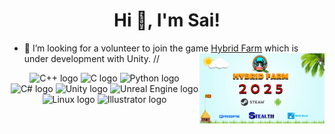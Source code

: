 <h1 align="center">Hi 👋, I'm Sai!</h1>


- 🤝 I’m looking for a volunteer to  join the game [Hybrid Farm](https://www.facebook.com/profile.php?id=61557334201111&mibextid=ZbWKwL) which is under development with Unity.
/*<img align="right" alt="Coding" width="200" src= "https://github.com/SAIRISAN123/SAIRISAN123/blob/main/Releasing%20Poster.png">*/


<p align="left">
</p>


<div align="center">
  <img src="https://img.shields.io/static/v1?message=C++&logo=c%2B%2B&label=&color=00599C&logoColor=white&labelColor=&style=for-the-badge" height="25" alt="C++ logo" />
   <img src="https://img.shields.io/static/v1?message=C&logo=c&label=&color=8B0000&logoColor=white&labelColor=&style=for-the-badge" height="25" alt="C logo" />
  <img src="https://img.shields.io/static/v1?message=Python&logo=python&label=&color=3776AB&logoColor=white&labelColor=&style=for-the-badge" height="25" alt="Python logo" />
  <img src="https://img.shields.io/static/v1?message=C%23&logo=c-sharp&label=&color=FF4500&logoColor=white&labelColor=&style=for-the-badge" height="25" alt="C# logo" />
  <img src="https://img.shields.io/static/v1?message=Unity&logo=unity&label=&color=228B22&logoColor=white&labelColor=&style=for-the-badge" height="25" alt="Unity logo" />
  <img src="https://img.shields.io/static/v1?message=Unreal%20Engine&logo=unreal-engine&label=&color=8B4513&logoColor=white&labelColor=&style=for-the-badge" height="25" alt="Unreal Engine logo" />
  <img src="https://img.shields.io/static/v1?message=Linux&logo=linux&label=&color=FFD700&logoColor=white&labelColor=&style=for-the-badge" height="25" alt="Linux logo" />
  <img src="https://img.shields.io/static/v1?message=Illustrator&logo=adobe-illustrator&label=&color=FF9A00&logoColor=white&labelColor=&style=for-the-badge" height="25" alt="Illustrator logo" />
  
</div>




